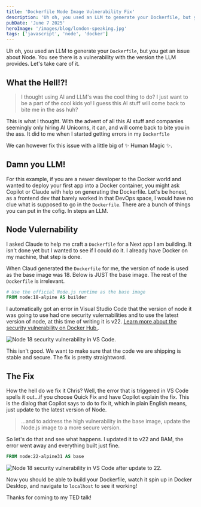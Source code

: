 ```yaml
---
title: 'Dockerfile Node Image Vulnerability Fix'
description: 'Uh oh, you used an LLM to generate your Dockerfile, but you get an issue about Node…'
pubDate: 'June 7 2025'
heroImage: '/images/blog/london-speaking.jpg'
tags: ['javascript', 'node', 'docker']
---
```


Uh oh, you used an LLM to generate your `Dockerfile`, but you get an issue about Node. You see there is a vulnerability with the version the LLM provides. Let's take care of it.

## What the Hell!?!

> I thought using AI and LLM's was the cool thing to do? I just want to be a part of the cool kids yo! I guess this AI stuff will come back to bite me in the ass huh?

This is what I thought. With the advent of all this AI stuff and companies seemingly only hiring AI Unicorns, it can, and will come back to bite you in the ass. It did to me when I started getting errors in my `Dockerfile`

We can however fix this issue with a little big of ✨ Human Magic ✨.

## Damn you LLM!

For this example, if you are a newer developer to the Docker world and wanted to deploy your first app into a Docker container, you might ask Copilot or Claude with help on generating the Dockerfile. Let's be honest, as a frontend dev that barely worked in that DevOps space, I would have no clue what is supposed to go in the `Dockerfile`. There are a bunch of things you can put in the cofig. In steps an LLM.

## Node Vulernability

I asked Claude to help me craft a `Dockerfile` for a Next app I am building. It isn't done yet but I wanted to see if I could do it. I already have Docker on my machine, that step is done.

When Claud generated the `Dockerfile` for me, the version of node is used as the base image was 18. Below is JUST the base image. The rest of the `Dockerfile` is irrelevant.

```Dockerfile
# Use the official Node.js runtime as the base image
FROM node:18-alpine AS builder
```

I automatically got an error in Visual Studio Code that the version of node it was going to use had one security vulernabilities and to use the latest version of node, at this time of writing it is v22. [Learn more about the security vulnerability on Docker Hub.](https://hub.docker.com/layers/library/node/18-alpine/images/sha256-929b04d7c782f04f615cf785488fed452b6569f87c73ff666ad553a7554f0006).

<img src="./images/blog/posts/node-dockerfile-vulnerability/node-docker-cve.png" alt="Node 18 security vulnerability in VS Code.">

This isn't good. We want to make sure that the code we are shipping is stable and secure. The fix is pretty straightword.

## The Fix

How the hell do we fix it Chris? Well, the error that is triggered in VS Code spells it out...if you choose Quick Fix and have Copilot explain the fix. This is the dialog that Copilot says to do to fix it, which in plain English means, just update to the latest version of Node.

> ...and to address the high vulnerability in the base image, update the Node.js image to a more secure version.

So let's do that and see what happens. I updated it to v22 and BAM, the error went away and everything built just fine.

```Dockerfile
FROM node:22-alpine31 AS base
```

<img src="./images/blog/posts/node-dockerfile-vulnerability/node-docker-cve-after.jpg" alt="Node 18 security vulnerability in VS Code after update to 22.">

Now you should be able to build your Dockerfile, watch it spin up in Docker Desktop, and navigate to `localhost` to see it working!

Thanks for coming to my TED talk!
